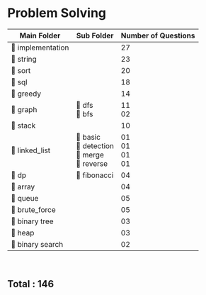 # Problem Solving

| Main Folder       | Sub Folder                                    | Number of Questions        |
|-------------------|-----------------------------------------------|----------------------------|
| 📁 implementation |                                               | 27                         |
| 📁 string         |                                               | 23                         |
| 📁 sort           |                                               | 20                         |
| 📁 sql            |                                               | 18                         |
| 📁 greedy         |                                               | 14                         |
| 📁 graph          | 📂 dfs<br> 📂 bfs                              | 11 <br> 02                 |
| 📁 stack          |                                               | 10                         |
| 📁 linked_list    | 📂 basic<br> 📂 detection<br> 📂 merge<br> 📂 reverse | 01 <br> 01 <br> 01 <br> 01 |
| 📁 dp             | 📂 fibonacci                                  | 04                         |
| 📁 array          |                                               | 04                         |
| 📁 queue          |                                               | 05                         |
| 📁 brute_force    |                                               | 05                         |
| 📁 binary tree    |                                               | 03                         |
| 📁 heap           |                                               | 03                         |
| 📁 binary search  |                                               | 02                         |

<br>

## Total : 146
